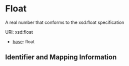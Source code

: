 
   
# Float

A real number that conforms to the xsd:float specification

URI: xsd:float

* [base](https://w3id.org/linkml/base): float






## Identifier and Mapping Information

